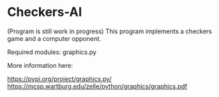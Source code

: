 # Checkers-AI

(Program is still work in progress)
This program implements a checkers game and a computer opponent.

Required modules: graphics.py

More information here:

https://pypi.org/project/graphics.py/
https://mcsp.wartburg.edu/zelle/python/graphics/graphics.pdf
